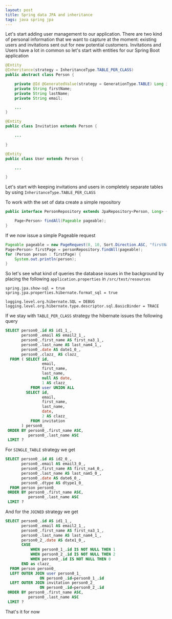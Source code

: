 ```yaml
---
layout: post
title: Spring data JPA and inheritance
tags: java spring jpa
---
```


Let's start adding user management to our application. There are two kind of personal information that we want to capture at the moment: existing users and invitations sent out for new potential customers.
Invitations and Users have a lot in common so let's start with entities for our Spring Boot application

```java
@Entity
@Inheritance(strategy = InheritanceType.TABLE_PER_CLASS)
public abstract class Person {

    private @Id @GeneratedValue(strategy = GenerationType.TABLE) Long id;
    private String firstName;
    private String lastName;
    private String email;

    ...
}

@Entity
public class Invitation extends Person {

    ...

}

@Entity
public class User extends Person {

    ...

}
```

Let's start with keeping invitations and users in completely separate tables by using `InheritanceType.TABLE_PER_CLASS`

To work with the set of data create a simple repository

```java
public interface PersonRepository extends JpaRepository<Person, Long> {

    Page<Person> findAll(Pageable pageable);
}
```

If we now issue a simple Pageable request

```java
Pageable pageable = new PageRequest(0, 10, Sort.Direction.ASC, "firstName", "lastName");
Page<Person> firstPage = personRepository.findAll(pageable);
for (Person person : firstPage) {
    System.out.println(person);
}
```

So let's see what kind of queries the database issues in the background by placing the following `application.properties` in `/src/test/resources`

```properties
spring.jpa.show-sql = true
spring.jpa.properties.hibernate.format_sql = true

logging.level.org.hibernate.SQL = DEBUG
logging.level.org.hibernate.type.descriptor.sql.BasicBinder = TRACE
```

If we stay with `TABLE_PER_CLASS` strategy the hibernate issues the following query

```sql
SELECT person0_.id AS id1_1_,
       person0_.email AS email2_1_,
       person0_.first_name AS first_na3_1_,
       person0_.last_name AS last_nam4_1_,
       person0_.date AS date1_0_,
       person0_.clazz_ AS clazz_
  FROM ( SELECT id,
                email,
                first_name,
                last_name,
                null AS date,
                1 AS clazz_
           FROM user UNION ALL
         SELECT id,
                email,
                first_name,
                last_name,
                date,
                2 AS clazz_
           FROM invitation
       ) person0_
 ORDER BY person0_.first_name ASC,
          person0_.last_name ASC
 LIMIT ?
```

For `SINGLE_TABLE` strategy we get

```sql
SELECT person0_.id AS id2_0_,
       person0_.email AS email3_0_,
       person0_.first_name AS first_na4_0_,
       person0_.last_name AS last_nam5_0_,
       person0_.date AS date6_0_,
       person0_.dtype AS dtype1_0_
  FROM person person0_
 ORDER BY person0_.first_name ASC,
          person0_.last_name ASC
 LIMIT ?
```

And for the `JOINED` strategy we get

```sql
SELECT person0_.id AS id1_1_,
       person0_.email AS email2_1_,
       person0_.first_name AS first_na3_1_,
       person0_.last_name AS last_nam4_1_,
       person0_2_.date AS date1_0_,
       CASE
           WHEN person0_1_.id IS NOT NULL THEN 1
           WHEN person0_2_.id IS NOT NULL THEN 2
           WHEN person0_.id IS NOT NULL THEN 0
       END as clazz_
  FROM person person0_
  LEFT OUTER JOIN user person0_1_
               ON person0_.id=person0_1_.id
  LEFT OUTER JOIN invitation person0_2_
               ON person0_.id=person0_2_.id
 ORDER BY person0_.first_name ASC,
          person0_.last_name ASC
 LIMIT ?
```

That's it for now
